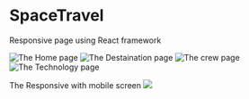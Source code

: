 # SpaceTravel
Responsive page using React  framework  


![The Home page ](../SpaceTravel/space1.png)
![The Destaination page](../SpaceTravel/space2.png)
![The crew page](../SpaceTravel/space3.png)
![The Technology page](../SpaceTravel/space4.png)

The Responsive with mobile screen
![](../SpaceTravel/InShot_20240923_135836444.jpg)
